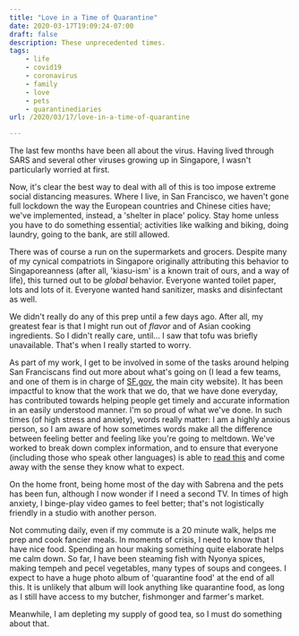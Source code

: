```yaml
---
title: "Love in a Time of Quarantine"
date: 2020-03-17T19:09:24-07:00
draft: false
description: These unprecedented times. 
tags: 
    - life
    - covid19
    - coronavirus
    - family
    - love
    - pets
    - quarantinediaries
url: /2020/03/17/love-in-a-time-of-quarantine

---
```

The last few months have been all about the virus. Having lived through SARS and several other viruses growing up in Singapore, I wasn't particularly worried at first.

Now, it's clear the best way to deal with all of this is too impose extreme social distancing measures. Where I live, in San Francisco, we haven't gone full lockdown the way the European countries and Chinese cities have; we've implemented, instead, a 'shelter in place' policy. Stay home unless you have to do something essential; activities like walking and biking, doing laundry, going to the bank, are still allowed.

There was of course a run on the supermarkets and grocers. Despite many of my cynical compatriots in Singapore originally attributing this behavior to Singaporeanness (after all, 'kiasu-ism' is a known trait of ours, and a way of life), this turned out to be *global* behavior. Everyone wanted toilet paper, lots and lots of it. Everyone wanted hand sanitizer, masks and disinfectant as well.

We didn't really do any of this prep until a few days ago. After all, my greatest fear is that I might run out of *flavor* and of Asian cooking ingredients. So I didn't really care, until... I saw that tofu was briefly unavailable. That's when I really started to worry.

As part of my work, I get to be involved in some of the tasks around helping San Franciscans find out more about what's going on (I lead a few teams, and one of them is in charge of [SF.gov](https://sf.gov), the main city website). It has been impactful to know that the work that we do, that we have done everyday, has contributed towards helping people get timely and accurate information in an easily understood manner. I'm so proud of what we've done. In such times (of high stress and anxiety), words really matter: I am a highly anxious person, so I am aware of how sometimes words make all the difference between feeling better and feeling like you're going to meltdown. We've worked to break down complex information, and to ensure that everyone (including those who speak other languages) is able to [read this](https://sf.gov/stay-home-except-essential-needs) and come away with the sense they know what to expect.

On the home front, being home most of the day with Sabrena and the pets has been fun, although I now wonder if I need a second TV. In times of high anxiety, I binge-play video games to feel better; that's not logistically friendly in a studio with another person. 

Not commuting daily, even if my commute is a 20 minute walk, helps me prep and cook fancier meals. In moments of crisis, I need to know that I have nice food. Spending an hour making something quite elaborate helps me calm down. So far, I have been steaming fish with Nyonya spices, making tempeh and pecel vegetables, many types of soups and congees. I expect to have a huge photo album of 'quarantine food' at the end of all this. It is unlikely that album will look anything like quarantine food, as long as I still have access to my butcher, fishmonger and farmer's market.

Meanwhile, I am depleting my supply of good tea, so I must do something about that.
